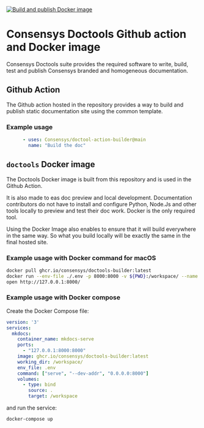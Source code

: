 [![Build and publish Docker image](https://github.com/ConsenSys/doctools.action-builder/actions/workflows/docker.yml/badge.svg)](https://github.com/ConsenSys/doctools.action-builder/actions/workflows/docker.yml)

# Consensys Doctools Github action and Docker image

Consensys Doctools suite provides the required software to write, build, test and publish
Consensys branded and homogeneous documentation.

## Github Action

The Github action hosted in the repository provides a way to build and publish static documentation
site using the common template.

### Example usage

```yaml
      - uses: Consensys/doctool-action-builder@main
        name: "Build the doc"
```

## `doctools` Docker image

The Doctools Docker image is built from this repository and is used in the Github Action.

It is also made to eas doc preview and local development.
Documentation contributors do not have to install and configure Python, Node.Js and other tools locally
to preview and test their doc work. Docker is the only required tool.

Using the Docker Image also enables to ensure that it will build everywhere in the same way. So what you build locally will be exactly the same in the final hosted site.

### Example usage with Docker command for macOS

```bash
docker pull ghcr.io/consensys/doctools-builder:latest
docker run --env-file ./.env -p 8000:8000 -v ${PWD}:/workspace/ --name mkdocs-serve -w /workspace/ ghcr.io/consensys/doctools-builder:latest serve --dev-addr 0.0.0.0:8000
open http://127.0.0.1:8000/
```

### Example usage with Docker compose

Create the Docker Compose file:

```yml "docker-compose.uml"
version: '3'
services:
  mkdocs:
    container_name: mkdocs-serve
    ports:
      - "127.0.0.1:8000:8000"
    image: ghcr.io/consensys/doctools-builder:latest
    working_dir: /workspace/
    env_file: .env
    command: ["serve", "--dev-addr", "0.0.0.0:8000"]
    volumes:
      - type: bind
        source: .
        target: /workspace
```

and run the service:

```bash
docker-compose up
```
